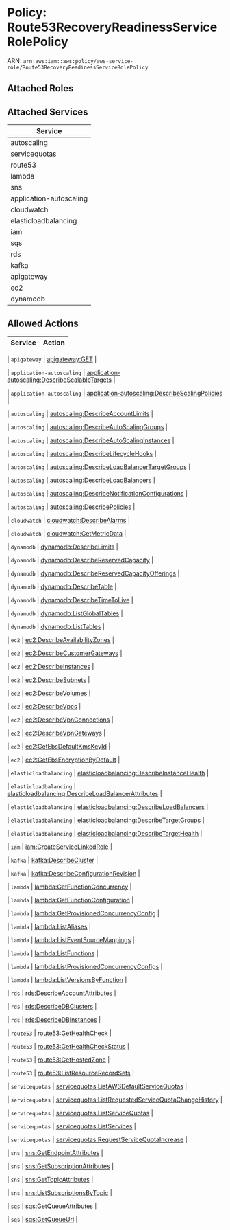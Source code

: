 # Policy: Route53RecoveryReadinessServiceRolePolicy

ARN: `arn:aws:iam::aws:policy/aws-service-role/Route53RecoveryReadinessServiceRolePolicy`

## Attached Roles

## Attached Services

| Service |
|---------|
| autoscaling |
| servicequotas |
| route53 |
| lambda |
| sns |
| application-autoscaling |
| cloudwatch |
| elasticloadbalancing |
| iam |
| sqs |
| rds |
| kafka |
| apigateway |
| ec2 |
| dynamodb |

## Allowed Actions

| Service | Action |
|:-------:|--------|

| `apigateway` | [apigateway:GET](../actions.md#apigateway:get) |

| `application-autoscaling` | [application-autoscaling:DescribeScalableTargets](../actions.md#application-autoscaling:describescalabletargets) |

| `application-autoscaling` | [application-autoscaling:DescribeScalingPolicies](../actions.md#application-autoscaling:describescalingpolicies) |

| `autoscaling` | [autoscaling:DescribeAccountLimits](../actions.md#autoscaling:describeaccountlimits) |

| `autoscaling` | [autoscaling:DescribeAutoScalingGroups](../actions.md#autoscaling:describeautoscalinggroups) |

| `autoscaling` | [autoscaling:DescribeAutoScalingInstances](../actions.md#autoscaling:describeautoscalinginstances) |

| `autoscaling` | [autoscaling:DescribeLifecycleHooks](../actions.md#autoscaling:describelifecyclehooks) |

| `autoscaling` | [autoscaling:DescribeLoadBalancerTargetGroups](../actions.md#autoscaling:describeloadbalancertargetgroups) |

| `autoscaling` | [autoscaling:DescribeLoadBalancers](../actions.md#autoscaling:describeloadbalancers) |

| `autoscaling` | [autoscaling:DescribeNotificationConfigurations](../actions.md#autoscaling:describenotificationconfigurations) |

| `autoscaling` | [autoscaling:DescribePolicies](../actions.md#autoscaling:describepolicies) |

| `cloudwatch` | [cloudwatch:DescribeAlarms](../actions.md#cloudwatch:describealarms) |

| `cloudwatch` | [cloudwatch:GetMetricData](../actions.md#cloudwatch:getmetricdata) |

| `dynamodb` | [dynamodb:DescribeLimits](../actions.md#dynamodb:describelimits) |

| `dynamodb` | [dynamodb:DescribeReservedCapacity](../actions.md#dynamodb:describereservedcapacity) |

| `dynamodb` | [dynamodb:DescribeReservedCapacityOfferings](../actions.md#dynamodb:describereservedcapacityofferings) |

| `dynamodb` | [dynamodb:DescribeTable](../actions.md#dynamodb:describetable) |

| `dynamodb` | [dynamodb:DescribeTimeToLive](../actions.md#dynamodb:describetimetolive) |

| `dynamodb` | [dynamodb:ListGlobalTables](../actions.md#dynamodb:listglobaltables) |

| `dynamodb` | [dynamodb:ListTables](../actions.md#dynamodb:listtables) |

| `ec2` | [ec2:DescribeAvailabilityZones](../actions.md#ec2:describeavailabilityzones) |

| `ec2` | [ec2:DescribeCustomerGateways](../actions.md#ec2:describecustomergateways) |

| `ec2` | [ec2:DescribeInstances](../actions.md#ec2:describeinstances) |

| `ec2` | [ec2:DescribeSubnets](../actions.md#ec2:describesubnets) |

| `ec2` | [ec2:DescribeVolumes](../actions.md#ec2:describevolumes) |

| `ec2` | [ec2:DescribeVpcs](../actions.md#ec2:describevpcs) |

| `ec2` | [ec2:DescribeVpnConnections](../actions.md#ec2:describevpnconnections) |

| `ec2` | [ec2:DescribeVpnGateways](../actions.md#ec2:describevpngateways) |

| `ec2` | [ec2:GetEbsDefaultKmsKeyId](../actions.md#ec2:getebsdefaultkmskeyid) |

| `ec2` | [ec2:GetEbsEncryptionByDefault](../actions.md#ec2:getebsencryptionbydefault) |

| `elasticloadbalancing` | [elasticloadbalancing:DescribeInstanceHealth](../actions.md#elasticloadbalancing:describeinstancehealth) |

| `elasticloadbalancing` | [elasticloadbalancing:DescribeLoadBalancerAttributes](../actions.md#elasticloadbalancing:describeloadbalancerattributes) |

| `elasticloadbalancing` | [elasticloadbalancing:DescribeLoadBalancers](../actions.md#elasticloadbalancing:describeloadbalancers) |

| `elasticloadbalancing` | [elasticloadbalancing:DescribeTargetGroups](../actions.md#elasticloadbalancing:describetargetgroups) |

| `elasticloadbalancing` | [elasticloadbalancing:DescribeTargetHealth](../actions.md#elasticloadbalancing:describetargethealth) |

| `iam` | [iam:CreateServiceLinkedRole](../actions.md#iam:createservicelinkedrole) |

| `kafka` | [kafka:DescribeCluster](../actions.md#kafka:describecluster) |

| `kafka` | [kafka:DescribeConfigurationRevision](../actions.md#kafka:describeconfigurationrevision) |

| `lambda` | [lambda:GetFunctionConcurrency](../actions.md#lambda:getfunctionconcurrency) |

| `lambda` | [lambda:GetFunctionConfiguration](../actions.md#lambda:getfunctionconfiguration) |

| `lambda` | [lambda:GetProvisionedConcurrencyConfig](../actions.md#lambda:getprovisionedconcurrencyconfig) |

| `lambda` | [lambda:ListAliases](../actions.md#lambda:listaliases) |

| `lambda` | [lambda:ListEventSourceMappings](../actions.md#lambda:listeventsourcemappings) |

| `lambda` | [lambda:ListFunctions](../actions.md#lambda:listfunctions) |

| `lambda` | [lambda:ListProvisionedConcurrencyConfigs](../actions.md#lambda:listprovisionedconcurrencyconfigs) |

| `lambda` | [lambda:ListVersionsByFunction](../actions.md#lambda:listversionsbyfunction) |

| `rds` | [rds:DescribeAccountAttributes](../actions.md#rds:describeaccountattributes) |

| `rds` | [rds:DescribeDBClusters](../actions.md#rds:describedbclusters) |

| `rds` | [rds:DescribeDBInstances](../actions.md#rds:describedbinstances) |

| `route53` | [route53:GetHealthCheck](../actions.md#route53:gethealthcheck) |

| `route53` | [route53:GetHealthCheckStatus](../actions.md#route53:gethealthcheckstatus) |

| `route53` | [route53:GetHostedZone](../actions.md#route53:gethostedzone) |

| `route53` | [route53:ListResourceRecordSets](../actions.md#route53:listresourcerecordsets) |

| `servicequotas` | [servicequotas:ListAWSDefaultServiceQuotas](../actions.md#servicequotas:listawsdefaultservicequotas) |

| `servicequotas` | [servicequotas:ListRequestedServiceQuotaChangeHistory](../actions.md#servicequotas:listrequestedservicequotachangehistory) |

| `servicequotas` | [servicequotas:ListServiceQuotas](../actions.md#servicequotas:listservicequotas) |

| `servicequotas` | [servicequotas:ListServices](../actions.md#servicequotas:listservices) |

| `servicequotas` | [servicequotas:RequestServiceQuotaIncrease](../actions.md#servicequotas:requestservicequotaincrease) |

| `sns` | [sns:GetEndpointAttributes](../actions.md#sns:getendpointattributes) |

| `sns` | [sns:GetSubscriptionAttributes](../actions.md#sns:getsubscriptionattributes) |

| `sns` | [sns:GetTopicAttributes](../actions.md#sns:gettopicattributes) |

| `sns` | [sns:ListSubscriptionsByTopic](../actions.md#sns:listsubscriptionsbytopic) |

| `sqs` | [sqs:GetQueueAttributes](../actions.md#sqs:getqueueattributes) |

| `sqs` | [sqs:GetQueueUrl](../actions.md#sqs:getqueueurl) |
